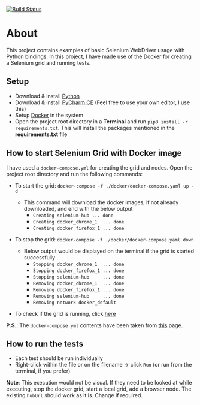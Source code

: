 [![Build Status](https://travis-ci.com/hyfzur/pythonSelenium.svg?branch=master)](https://travis-ci.com/hyfzur/pythonSelenium)

# About

This project contains examples of basic Selenium WebDriver usage with Python bindings.
In this project, I have made use of the Docker for creating a Selenium grid and running tests.


## Setup

* Download & install [Python](https://www.python.org/downloads/)
* Download & install [PyCharm CE](https://www.jetbrains.com/pycharm/download/#section=mac) (Feel free to use your own editor, I use this)
* Setup [Docker](https://docs.docker.com/get-started/) in the system
* Open the project root directory in a **Terminal** and run ```pip3 install -r requirements.txt```. This will install the packages mentioned in the **requirements.txt** file

## How to start Selenium Grid with Docker image
I have used a ```docker-compose.yml``` for creating the grid and nodes. Open the project root directory and run the following commands:
- To start the grid: ```docker-compose -f ./docker/docker-compose.yaml up -d```
    * This command will download the docker images, if not already downloaded, and end with the below output
        * ```Creating selenium-hub ... done```
        * ```Creating docker_chrome_1  ... done```
        * ```Creating docker_firefox_1 ... done```

- To stop the grid: ```docker-compose -f ./docker/docker-compose.yaml down```
    * Below output would be displayed on the terminal if the grid is started successfully
        * ```Stopping docker_chrome_1  ... done```
        * ```Stopping docker_firefox_1 ... done```
        * ```Stopping selenium-hub     ... done```
        * ```Removing docker_chrome_1  ... done```
        * ```Removing docker_firefox_1 ... done```
        * ```Removing selenium-hub     ... done```
        * ```Removing network docker_default```

- To check if the grid is running, click [here](http://localhost:4444/grid/console)

**P.S.**: The ```docker-compose.yml``` contents have been taken from [this](https://github.com/SeleniumHQ/docker-selenium#version-3) page.

## How to run the tests
* Each test should be run individually
* Right-click within the file or on the filename -> click ```Run``` (or run from the terminal, if you prefer)

**Note**: This execution would not be visual. If they need to be looked at while executing, stop the docker grid, start a local grid, add a browser node. The existing ```hubUrl``` should work as it is. Change if required.
